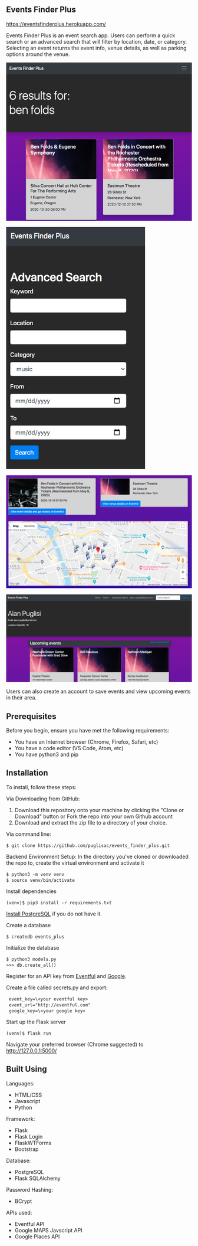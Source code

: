 ## Events Finder Plus  
https://eventsfinderplus.herokuapp.com/

Events Finder Plus is an event search app.  Users can perform a quick search or an advanced search that will filter by location, date, or category.  Selecting an event returns the event info, venue details, as well as parking options around the venue.  

![results](./images/results.png)  

![advanced](./images/advanced.png)  

![details](./images/details.png)  

![dashboard](./images/dashboard.png)  

Users can also create an account to save events and view upcoming events in their area.  

## Prerequisites

Before you begin, ensure you have met the following requirements:
* You have an Internet browser (Chrome, Firefox, Safari, etc)
* You have a code editor (VS Code, Atom, etc)
* You have python3 and pip

## Installation

To install, follow these steps:

Via Downloading from GitHub:
1. Download this repository onto your machine by clicking the "Clone or Download" button or Fork the repo into your own Github account
2. Download and extract the zip file to a directory of your choice.

Via command line:
```
$ git clone https://github.com/puglisac/events_finder_plus.git
```


Backend Environment Setup:
In the directory you've cloned or downloaded the repo to, create the virtual environment and activate it

```
$ python3 -m venv venv
$ source venv/bin/activate
```

Install dependencies

```
(venv)$ pip3 install -r requirements.txt
```
[Install PostgreSQL](https://www.postgresql.org/download/) if you do not have it.

Create a database
```
$ createdb events_plus
```
Initialize the database

```
$ python3 models.py
>>> db.create_all()
```

Register for an API key from [Eventful](https://api.eventful.com/) and [Google](https://console.developers.google.com/). 

Create a file called secrets.py and export:  

```
 event_key=\<your eventful key>  
 event_url="http://eventful.com"  
 google_key=\<your google key> 
``` 

Start up the Flask server
```
(venv)$ flask run
```
Navigate your preferred browser (Chrome suggested) to http://127.0.0.1:5000/

## Built Using
Languages:

- HTML/CSS
- Javascript
- Python

Framework:

- Flask
 - Flask Login
 - FlaskWTForms
- Bootstrap

Database:

- PostgreSQL
- Flask SQLAlchemy  

Password Hashing:  

- BCrypt  

APIs used:  

- Eventful API  
- Google MAPS Javscript API
- Google Places API




